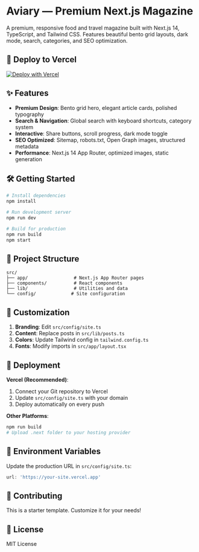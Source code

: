 # Aviary — Premium Next.js Magazine

A premium, responsive food and travel magazine built with Next.js 14, TypeScript, and Tailwind CSS. Features beautiful bento grid layouts, dark mode, search, categories, and SEO optimization.

## 🚀 Deploy to Vercel

[![Deploy with Vercel](https://vercel.com/button)](https://vercel.com/new/clone?repository-url=https://github.com/yourusername/premium-magazine)

## ✨ Features

- **Premium Design**: Bento grid hero, elegant article cards, polished typography
- **Search & Navigation**: Global search with keyboard shortcuts, category system  
- **Interactive**: Share buttons, scroll progress, dark mode toggle
- **SEO Optimized**: Sitemap, robots.txt, Open Graph images, structured metadata
- **Performance**: Next.js 14 App Router, optimized images, static generation

## 🛠 Getting Started

```bash
# Install dependencies
npm install

# Run development server
npm run dev

# Build for production
npm run build
npm start
```

## 📁 Project Structure

```
src/
├── app/                 # Next.js App Router pages
├── components/          # React components
├── lib/                 # Utilities and data
└── config/             # Site configuration
```

## 🎨 Customization

1. **Branding**: Edit `src/config/site.ts`
2. **Content**: Replace posts in `src/lib/posts.ts`
3. **Colors**: Update Tailwind config in `tailwind.config.ts`
4. **Fonts**: Modify imports in `src/app/layout.tsx`

## 🚀 Deployment

**Vercel (Recommended)**:
1. Connect your Git repository to Vercel
2. Update `src/config/site.ts` with your domain
3. Deploy automatically on every push

**Other Platforms**:
```bash
npm run build
# Upload .next folder to your hosting provider
```

## 📝 Environment Variables

Update the production URL in `src/config/site.ts`:
```typescript
url: 'https://your-site.vercel.app'
```

## 🤝 Contributing

This is a starter template. Customize it for your needs!

## 📄 License

MIT License
